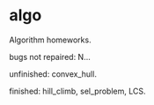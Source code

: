 # algo
Algorithm homeworks.

bugs not repaired: N...

unfinished: convex_hull.

finished: hill_climb, sel_problem, LCS.
